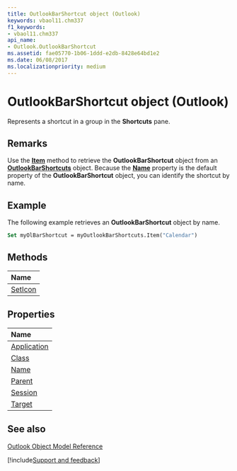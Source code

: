 ```yaml
---
title: OutlookBarShortcut object (Outlook)
keywords: vbaol11.chm337
f1_keywords:
- vbaol11.chm337
api_name:
- Outlook.OutlookBarShortcut
ms.assetid: fae05770-1b06-1ddd-e2db-8428e64bd1e2
ms.date: 06/08/2017
ms.localizationpriority: medium
---
```



# OutlookBarShortcut object (Outlook)

Represents a shortcut in a group in the **Shortcuts** pane.


## Remarks

Use the **[Item](Outlook.OutlookBarShortcuts.Item.md)** method to retrieve the **OutlookBarShortcut** object from an **[OutlookBarShortcuts](Outlook.OutlookBarShortcuts.md)** object. Because the **[Name](Outlook.OutlookBarShortcut.Name.md)** property is the default property of the **OutlookBarShortcut** object, you can identify the shortcut by name.


## Example

The following example retrieves an **OutlookBarShortcut** object by name.


```vb
Set myOlBarShortcut = myOutlookBarShortcuts.Item("Calendar")
```


## Methods



|Name|
|:-----|
|[SetIcon](Outlook.OutlookBarShortcut.SetIcon.md)|

## Properties



|Name|
|:-----|
|[Application](Outlook.OutlookBarShortcut.Application.md)|
|[Class](Outlook.OutlookBarShortcut.Class.md)|
|[Name](Outlook.OutlookBarShortcut.Name.md)|
|[Parent](Outlook.OutlookBarShortcut.Parent.md)|
|[Session](Outlook.OutlookBarShortcut.Session.md)|
|[Target](Outlook.OutlookBarShortcut.Target.md)|

## See also


[Outlook Object Model Reference](overview/Outlook/object-model.md)

[!include[Support and feedback](~/includes/feedback-boilerplate.md)]
